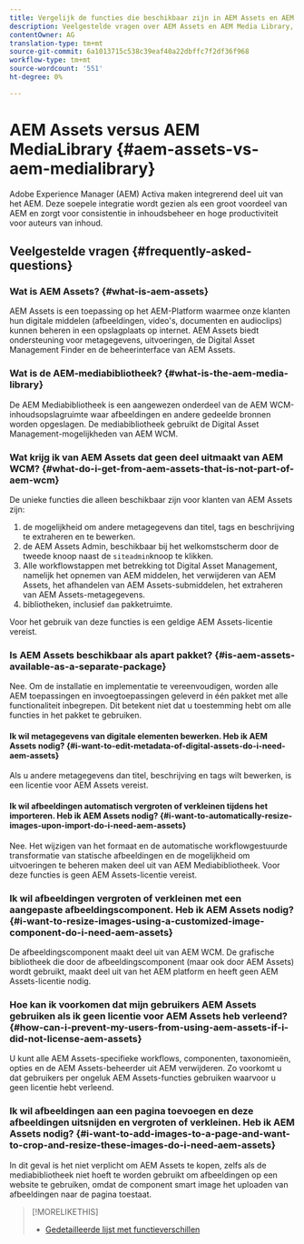 ```yaml
---
title: Vergelijk de functies die beschikbaar zijn in AEM Assets en AEM Media Library
description: Veelgestelde vragen over AEM Assets en AEM Media Library, inclusief de verschillen.
contentOwner: AG
translation-type: tm+mt
source-git-commit: 6a1013715c538c39eaf40a22dbffc7f2df36f968
workflow-type: tm+mt
source-wordcount: '551'
ht-degree: 0%

---
```



# AEM Assets versus AEM MediaLibrary {#aem-assets-vs-aem-medialibrary}

Adobe Experience Manager (AEM) Activa maken integrerend deel uit van het AEM. Deze soepele integratie wordt gezien als een groot voordeel van AEM en zorgt voor consistentie in inhoudsbeheer en hoge productiviteit voor auteurs van inhoud.

## Veelgestelde vragen {#frequently-asked-questions}

### Wat is AEM Assets? {#what-is-aem-assets}

AEM Assets is een toepassing op het AEM-Platform waarmee onze klanten hun digitale middelen (afbeeldingen, video&#39;s, documenten en audioclips) kunnen beheren in een opslagplaats op internet. AEM Assets biedt ondersteuning voor metagegevens, uitvoeringen, de Digital Asset Management Finder en de beheerinterface van AEM Assets.

### Wat is de AEM-mediabibliotheek? {#what-is-the-aem-media-library}

De AEM Mediabibliotheek is een aangewezen onderdeel van de AEM WCM-inhoudsopslagruimte waar afbeeldingen en andere gedeelde bronnen worden opgeslagen. De mediabibliotheek gebruikt de Digital Asset Management-mogelijkheden van AEM WCM.

### Wat krijg ik van AEM Assets dat geen deel uitmaakt van AEM WCM? {#what-do-i-get-from-aem-assets-that-is-not-part-of-aem-wcm}

De unieke functies die alleen beschikbaar zijn voor klanten van AEM Assets zijn:

1. de mogelijkheid om andere metagegevens dan titel, tags en beschrijving te extraheren en te bewerken.
1. de AEM Assets Admin, beschikbaar bij het welkomstscherm door de tweede knoop naast de `siteadmin`knoop te klikken.
1. Alle workflowstappen met betrekking tot Digital Asset Management, namelijk het opnemen van AEM middelen, het verwijderen van AEM Assets, het afhandelen van AEM Assets-submiddelen, het extraheren van AEM Assets-metagegevens.
1. bibliotheken, inclusief `dam` pakketruimte.

Voor het gebruik van deze functies is een geldige AEM Assets-licentie vereist.

### Is AEM Assets beschikbaar als apart pakket? {#is-aem-assets-available-as-a-separate-package}

Nee. Om de installatie en implementatie te vereenvoudigen, worden alle AEM toepassingen en invoegtoepassingen geleverd in één pakket met alle functionaliteit inbegrepen. Dit betekent niet dat u toestemming hebt om alle functies in het pakket te gebruiken.

#### Ik wil metagegevens van digitale elementen bewerken. Heb ik AEM Assets nodig? {#i-want-to-edit-metadata-of-digital-assets-do-i-need-aem-assets}

Als u andere metagegevens dan titel, beschrijving en tags wilt bewerken, is een licentie voor AEM Assets vereist.

#### Ik wil afbeeldingen automatisch vergroten of verkleinen tijdens het importeren. Heb ik AEM Assets nodig? {#i-want-to-automatically-resize-images-upon-import-do-i-need-aem-assets}

Nee. Het wijzigen van het formaat en de automatische workflowgestuurde transformatie van statische afbeeldingen en de mogelijkheid om uitvoeringen te beheren maken deel uit van AEM Mediabibliotheek. Voor deze functies is geen AEM Assets-licentie vereist.

### Ik wil afbeeldingen vergroten of verkleinen met een aangepaste afbeeldingscomponent. Heb ik AEM Assets nodig? {#i-want-to-resize-images-using-a-customized-image-component-do-i-need-aem-assets}

De afbeeldingscomponent maakt deel uit van AEM WCM. De grafische bibliotheek die door de afbeeldingscomponent (maar ook door AEM Assets) wordt gebruikt, maakt deel uit van het AEM platform en heeft geen AEM Assets-licentie nodig.

### Hoe kan ik voorkomen dat mijn gebruikers AEM Assets gebruiken als ik geen licentie voor AEM Assets heb verleend? {#how-can-i-prevent-my-users-from-using-aem-assets-if-i-did-not-license-aem-assets}

U kunt alle AEM Assets-specifieke workflows, componenten, taxonomieën, opties en de AEM Assets-beheerder uit AEM verwijderen. Zo voorkomt u dat gebruikers per ongeluk AEM Assets-functies gebruiken waarvoor u geen licentie hebt verleend.

### Ik wil afbeeldingen aan een pagina toevoegen en deze afbeeldingen uitsnijden en vergroten of verkleinen. Heb ik AEM Assets nodig? {#i-want-to-add-images-to-a-page-and-want-to-crop-and-resize-these-images-do-i-need-aem-assets}

In dit geval is het niet verplicht om AEM Assets te kopen, zelfs als de mediabibliotheek niet hoeft te worden gebruikt om afbeeldingen op een website te gebruiken, omdat de component smart image het uploaden van afbeeldingen naar de pagina toestaat.

>[!MORELIKETHIS]
>
>* [Gedetailleerde lijst met functieverschillen](https://docs.adobe.com/content/help/en/experience-manager-65/assets/administer/medialibrary.html#listoffeatures)

